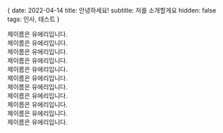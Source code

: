 {
date: 2022-04-14
title: 안녕하세요!
subtitle: 저를 소개할게요
hidden: false
tags: 인사, 테스트
}

제이름은 유에리입니다.<br>
제이름은 유에리입니다.<br>
제이름은 유에리입니다.<br>
제이름은 유에리입니다.<br>
제이름은 유에리입니다.<br>
제이름은 유에리입니다.<br>
제이름은 유에리입니다.<br>
제이름은 유에리입니다.<br>
제이름은 유에리입니다.<br>
제이름은 유에리입니다.<br>
제이름은 유에리입니다.<br>
